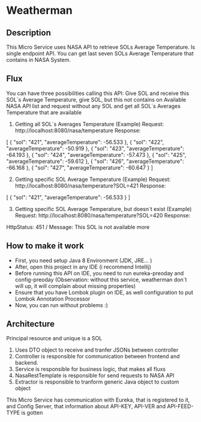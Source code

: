 # Weatherman

## Description

This Micro Service uses NASA API to retrieve SOLs Average Temperature. Is single endpoint API. You can get last seven SOLs Average Temperature that contains in NASA System.

## Flux

You can have three possibilities calling this API: Give SOL and receive this SOL´s Average Temperature, give SOL, but this not contains on Available NASA API list and request without any SOL and get all SOL´s Averages Temperature that are available

1. Getting all SOL´s Averages Temperature (Example)
Request: http://localhost:8080/nasa/temperature
Response: 

[
  {
    "sol": "421",
    "averageTemperature": -56.533
  },
  {
    "sol": "422",
    "averageTemperature": -50.919
  },
  {
    "sol": "423",
    "averageTemperature": -64.193
  },
  {
    "sol": "424",
    "averageTemperature": -57.473
  },
  {
    "sol": "425",
    "averageTemperature": -59.612
  },
  {
    "sol": "426",
    "averageTemperature": -66.168
  },
  {
    "sol": "427",
    "averageTemperature": -60.647
  }
]

2. Getting specific SOL Average Temperature (Example)
Request: http://localhost:8080/nasa/temperature?SOL=421
Response: 

[
  {
    "sol": "421",
    "averageTemperature": -56.533
  }
]

3. Getting specific SOL Average Temperature, but doesn´t exist (Example)
Request: http://localhost:8080/nasa/temperature?SOL=420
Response: 

HttpStatus: 451 / Message: This SOL is not available more

## How to make it work

* First, you need setup Java 8 Environment (JDK, JRE... )
* After, open this project in any IDE (i recommend Intellij)
* Before running this API on IDE, you need to run eureka-preoday and config-preoday (Observation: without this service, weatherman don´t will up, it will complain about missing properties)
* Ensure that you have Lombok plugin on IDE, as well configuration to put Lombok Annotation Processor
* Now, you can run without problems :)

## Architecture

Principal resource and unique is a SOL

1. Uses DTO object to receive and tranfer JSONs between controller
2. Controller is responsible for communication between frontend and backend.
3. Service is responsible for business logic, that makes all fluxs
4. NasaRestTemplate is responsible for send requests to NASA API
5. Extractor is responsible to tranform generic Java object to custom object

This Micro Service has communication with Eureka, that is registered to it, and Config Server, that information about API-KEY, API-VER and API-FEED-TYPE is gotten
